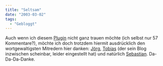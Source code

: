 ```yaml
---
title: "Seltsam"
date: "2003-03-02"
tags:
  - "Gebloggt"
---
```


Auch wenn ich diesem [Plugin](http://mt-plugins.org/archives/entry/commentleaders.php "MT Plugins: MTCommentLeaders") nicht ganz trauen möchte (ich selbst nur 57 Kommentare?), möchte ich doch trotzdem hiermit ausdrücklich den wortgewaltigsten Mitredern hier danken: [Jörg](http://joerg.antville.org/), [Tobias](http://www.royal-ts.de/) (der sein Blog inzwischen scheinbar, leider eingestellt hat) und natürlich [Sebastian](http://playground.verpixelt.de). Da-Da-Da-Danke.
